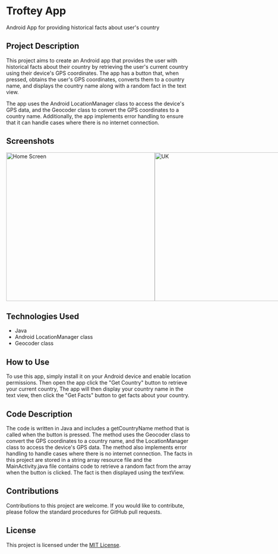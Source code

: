 # Troftey App

Android App for providing historical facts about user's country

## Project Description

This project aims to create an Android app that provides the user with historical facts about their country by retrieving the user's current country using their device's GPS coordinates. The app has a button that, when pressed, obtains the user's GPS coordinates, converts them to a country name, and displays the country name along with a random fact in the text view.

The app uses the Android LocationManager class to access the device's GPS data, and the Geocoder class to convert the GPS coordinates to a country name. Additionally, the app implements error handling to ensure that it can handle cases where there is no internet connection.


## Screenshots

<div style="display:flex;">
  <img src="https://i.ibb.co/vqGwLNt/troftey-home.jpg" alt="Home Screen" height="400"/>
  <img src="https://i.ibb.co/T451zmp/troftey-uk.jpg" alt="UK" height="400"/>
  <img src="https://i.ibb.co/1MH6mGg/troftey-chechia.jpg" alt="Czechia" height="400"/>
</div>

## Technologies Used

- Java
- Android LocationManager class
- Geocoder class

## How to Use

To use this app, simply install it on your Android device and enable location permissions. Then open the app click the "Get Country" button to retrieve your current country, The app will then display your country name in the text view, then click the "Get Facts" button to get facts about your country. 

## Code Description

The code is written in Java and includes a getCountryName method that is called when the button is pressed. The method uses the Geocoder class to convert the GPS coordinates to a country name, and the LocationManager class to access the device's GPS data. The method also implements error handling to handle cases where there is no internet connection. The facts in this project are stored in a string array resource file and the MainActivity.java file contains code to retrieve a random fact from the array when the button is clicked. The fact is then displayed using the textView.

## Contributions

Contributions to this project are welcome. If you would like to contribute, please follow the standard procedures for GitHub pull requests.

## License

This project is licensed under the [MIT License](https://opensource.org/licenses/MIT).
